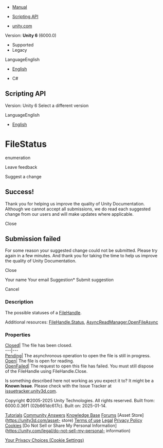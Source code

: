 [ ]()

  * [Manual](../Manual/index.html)
  * [Scripting API](../ScriptReference/index.html)

  * [unity.com](https://unity.com/)

Version: **Unity 6** (6000.0)

  * Supported
  * Legacy

LanguageEnglish

  * [English]()

  * C#

[ ](https://docs.unity3d.com)

## Scripting API

Version: Unity 6 Select a different version

LanguageEnglish

  * [English]()

# FileStatus

enumeration

Leave feedback

Suggest a change

## Success!

Thank you for helping us improve the quality of Unity Documentation. Although
we cannot accept all submissions, we do read each suggested change from our
users and will make updates where applicable.

Close

## Submission failed

For some reason your suggested change could not be submitted. Please <a>try
again</a> in a few minutes. And thank you for taking the time to help us
improve the quality of Unity Documentation.

Close

Your name Your email Suggestion* Submit suggestion

Cancel

[ ]()

### Description

The possible statuses of a
[FileHandle](Unity.IO.LowLevel.Unsafe.FileHandle.html).

Additional resources:
[FileHandle.Status](Unity.IO.LowLevel.Unsafe.FileHandle.Status.html),
[AsyncReadManager.OpenFileAsync](Unity.IO.LowLevel.Unsafe.AsyncReadManager.OpenFileAsync.html)

### Properties

[Closed](Unity.IO.LowLevel.Unsafe.FileStatus.Closed.html)| The file has been
closed.  
---|---  
[Pending](Unity.IO.LowLevel.Unsafe.FileStatus.Pending.html)| The asynchronous
operation to open the file is still in progress.  
[Open](Unity.IO.LowLevel.Unsafe.FileStatus.Open.html)| The file is open for
reading.  
[OpenFailed](Unity.IO.LowLevel.Unsafe.FileStatus.OpenFailed.html)| The request
to open this file has failed. You must still dispose of the FileHandle using
FileHandle.Close.  
  
Is something described here not working as you expect it to? It might be a
**Known Issue**. Please check with the Issue Tracker at
[issuetracker.unity3d.com](https://issuetracker.unity3d.com).

Copyright ©2005-2025 Unity Technologies. All rights reserved. Built from:
6000.0.36f1 (02b661dc617c). Built on: 2025-01-14.

[Tutorials](https://unity3d.com/learn) [Community
Answers](https://answers.unity3d.com) [Knowledge
Base](https://support.unity3d.com/hc/en-us)
[Forums](https://forum.unity3d.com) [Asset Store](https://unity3d.com/asset-
store) [Terms of use](https://docs.unity3d.com/Manual/TermsOfUse.html)
[Legal](https://unity.com/legal) [Privacy
Policy](https://unity.com/legal/privacy-policy)
[Cookies](https://unity.com/legal/cookie-policy) [Do Not Sell or Share My
Personal Information](https://unity.com/legal/do-not-sell-my-personal-
information)

[Your Privacy Choices (Cookie Settings)](javascript:void\(0\);)

